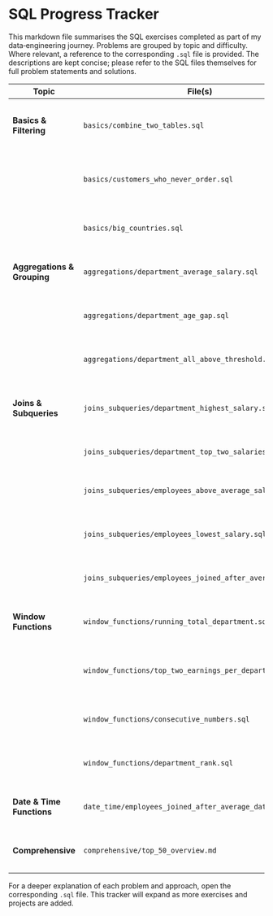 # SQL Progress Tracker

This markdown file summarises the SQL exercises completed as part of my data‑engineering journey.  Problems are grouped by topic and difficulty.  Where relevant, a reference to the corresponding `.sql` file is provided.  The descriptions are kept concise; please refer to the SQL files themselves for full problem statements and solutions.

| Topic                       | File(s)                                    | Description                               | Difficulty |
|-----------------------------|--------------------------------------------|-------------------------------------------|------------|
| **Basics & Filtering**      | `basics/combine_two_tables.sql`           | Join two tables, return combined records | Easy       |
|                             | `basics/customers_who_never_order.sql`    | Find customers with no matching orders   | Easy       |
|                             | `basics/big_countries.sql`                | Filter countries by size & population    | Easy       |
| **Aggregations & Grouping** | `aggregations/department_average_salary.sql` | Departments with high average salary     | Medium     |
|                             | `aggregations/department_age_gap.sql`     | Age gap (max–min) per department         | Medium     |
|                             | `aggregations/department_all_above_threshold.sql` | Departments where min salary > threshold | Medium     |
| **Joins & Subqueries**      | `joins_subqueries/department_highest_salary.sql` | Highest salary & employee per department | Medium     |
|                             | `joins_subqueries/department_top_two_salaries.sql` | Top 2 earners per department            | Medium     |
|                             | `joins_subqueries/employees_above_average_salary.sql` | Employees earning above dept average  | Medium     |
|                             | `joins_subqueries/employees_lowest_salary.sql` | Lowest paid employees per department     | Medium     |
|                             | `joins_subqueries/employees_joined_after_average_date.sql` | Joined after department average date | Medium     |
| **Window Functions**        | `window_functions/running_total_department.sql` | Running salary total per department      | Hard       |
|                             | `window_functions/top_two_earnings_per_department.sql` | Top 2 earners using window functions    | Hard       |
|                             | `window_functions/consecutive_numbers.sql` | Detect numbers repeated three times      | Hard       |
|                             | `window_functions/department_rank.sql`    | Rank employees by salary within dept     | Medium     |
| **Date & Time Functions**   | `date_time/employees_joined_after_average_date.sql` | Compare join dates to department average | Medium     |
| **Comprehensive**           | `comprehensive/top_50_overview.md`         | Summary of Top 50 LeetCode SQL topics    | Mixed      |

For a deeper explanation of each problem and approach, open the corresponding `.sql` file.  This tracker will expand as more exercises and projects are added.
